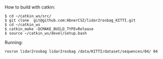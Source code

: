 
How to build with catkin:

```
$ cd ~/catkin_ws/src/
$ git clone  git@github.com:AbnerCSZ/lidar2rosbag_KITTI.git
$ cd ~/catkin_ws
$ catkin_make -DCMAKE_BUILD_TYPE=Release 
$ source ~/catkin_ws/devel/setup.bash
```

Running:
```
rosrun lidar2rosbag lidar2rosbag /data/KITTI/dataset/sequences/04/ 04
```

